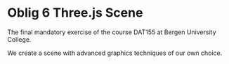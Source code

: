 # Oblig 6 Three.js Scene

The final mandatory exercise of the course DAT155 at Bergen University College. 

We create a scene with advanced graphics techniques of our own choice.
